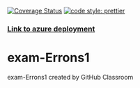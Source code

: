 [![Coverage Status](https://coveralls.io/repos/github/Errons1/pg6301-exam/badge.svg?t=TcbHWj)](https://coveralls.io/github/Errons1/pg6301-exam)
[![code style: prettier](https://img.shields.io/badge/code_style-prettier-ff69b4.svg?style=flat-square)](https://github.com/prettier/prettier)


### [Link to azure deployment](https://pg6301-exam.azurewebsites.net/)


# exam-Errons1
exam-Errons1 created by GitHub Classroom
